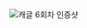 ![캐글 6회차 인증샷](https://github.com/sejongsmarcle/2023_Spring_Kaggle_Study/assets/101803521/f8296649-0e50-43ff-813d-bdc146dea2e6)
